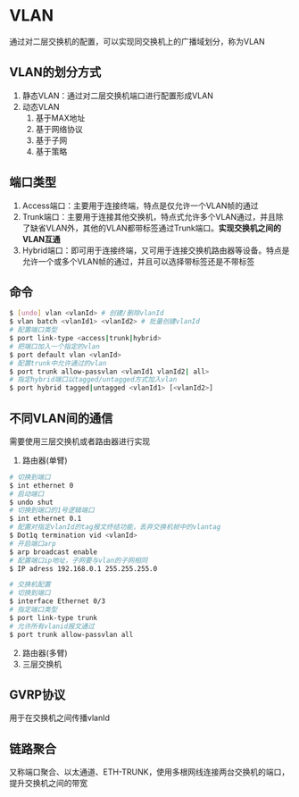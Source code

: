 # VLAN
通过对二层交换机的配置，可以实现同交换机上的广播域划分，称为VLAN

## VLAN的划分方式
1. 静态VLAN：通过对二层交换机端口进行配置形成VLAN
2. 动态VLAN
   1. 基于MAX地址
   2. 基于网络协议
   3. 基于子网
   4. 基于策略

## 端口类型
1. Access端口：主要用于连接终端，特点是仅允许一个VLAN帧的通过
2. Trunk端口：主要用于连接其他交换机，特点式允许多个VLAN通过，并且除了缺省VLAN外，其他的VLAN都带标签通过Trunk端口。**实现交换机之间的VLAN互通**
3. Hybrid端口：即可用于连接终端，又可用于连接交换机路由器等设备。特点是允许一个或多个VLAN帧的通过，并且可以选择带标签还是不带标签

## 命令
```sh
$ [undo] vlan <vlanId> # 创建/删除vlanId
$ vlan batch <vlanId1> <vlanId2> # 批量创建vlanId
# 配置端口类型
$ port link-type <access|trunk|hybrid>
# 把端口加入一个指定的vlan
$ port default vlan <vlanId>
# 配置trunk中允许通过的vlan
$ port trunk allow-passvlan <vlanId1 vlanId2| all>
# 指定hybrid端口以tagged/untagged方式加入vlan
$ port hybrid tagged|untagged <vlanId1> [<vlanId2>]
```

## 不同VLAN间的通信
需要使用三层交换机或者路由器进行实现
1. 路由器(单臂)
```sh
# 切换到端口
$ int ethernet 0
# 启动端口
$ undo shut
# 切换到端口的1号逻辑端口
$ int ethernet 0.1
# 配置对指定vlanId的tag报文终结功能，丢弃交换机帧中的vlantag
$ Dot1q termination vid <vlanId>
# 开启端口arp
$ arp broadcast enable 
# 配置端口ip地址，子网要与vlan的子网相同
$ IP adress 192.168.0.1 255.255.255.0

# 交换机配置
# 切换到端口
$ interface Ethernet 0/3
# 指定端口类型
$ port link-type trunk
# 允许所有vlanid报文通过
$ port trunk allow-passvlan all
```
2. 路由器(多臂)
3. 三层交换机

## GVRP协议
用于在交换机之间传播vlanId

## 链路聚合
又称端口聚合、以太通道、ETH-TRUNK，使用多根网线连接两台交换机的端口，提升交换机之间的带宽